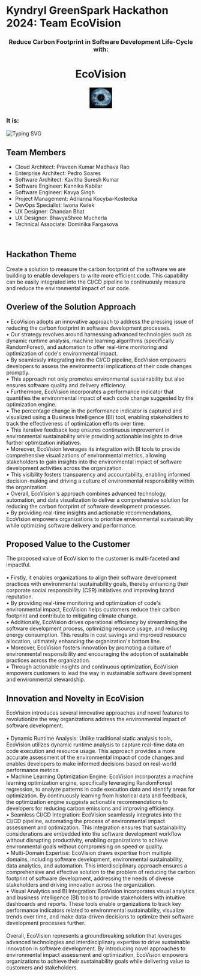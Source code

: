 # Kyndryl GreenSpark Hackathon 2024: Team EcoVision
<h3 align="center">Reduce Carbon Footprint in Software Development Life-Cycle with: <h1 align="center">EcoVision</h1></h3>
<p align="center">
  <img align="center" src="https://github.com/kannikakabilar/EcoVision/blob/main/imgs/EcoVision_logo.png" width="60px">
</p>
<h3>It is: </h3>
<p>
  <img src="https://readme-typing-svg.herokuapp.com?font=Fira+Code&pause=1000&color=0DF702&random=false&width=455&lines=EcoFriendly;Innovative;CI%2FCD+Integration;AI+Framework:+Random+Forest+Algorithm;all+in+one+tool.;EcoVision" alt="Typing SVG" />
</p>

<h2>Team Members</h2>

- Cloud Architect: Praveen Kumar Madhava Rao 
- Enterprise Architect: Pedro Soares
- Software Architect: Kavitha Suresh Kumar
- Software Engineer: Kannika Kabilar
- Software Engineer: Kavya Singh
- Project Management: Adrianna Kocyba-Kostecka
- DevOps Specialist: Iwona Kwiek
- UX Designer: Chandan Bhat
- UX Designer: BhavyaShree Mucherla
- Technical Associate: Dominika Fargasova

<br>

<h2>Hackathon Theme</h2>
<p>Create a solution to measure the carbon footprint of the software we are building to enable developers to write more efficient code.  This capability can be easily integrated into the CI/CD pipeline to continuously measure and reduce the environmental impact of our code. </p>

<h2>Overiew of the Solution Approach</h2>
<p>
•	EcoVision adopts an innovative approach to address the pressing issue of reducing the carbon footprint in software development processes. <br>
•	Our strategy revolves around harnessing advanced technologies such as dynamic runtime analysis, machine learning algorithms (specifically RandomForest), and automation to offer real-time monitoring and optimization of code's environmental impact. <br>
•	By seamlessly integrating into the CI/CD pipeline, EcoVision empowers developers to assess the environmental implications of their code changes promptly. <br>
•	This approach not only promotes environmental sustainability but also ensures software quality and delivery efficiency. <br>
•	Furthermore, EcoVision incorporates a performance indicator that quantifies the environmental impact of each code change suggested by the optimization engine. <br>
•	The percentage change in the performance indicator is captured and visualized using a Business Intelligence (BI) tool, enabling stakeholders to track the effectiveness of optimization efforts over time. <br>
•	This iterative feedback loop ensures continuous improvement in environmental sustainability while providing actionable insights to drive further optimization initiatives. <br>
•	Moreover, EcoVision leverages its integration with BI tools to provide comprehensive visualizations of environmental metrics, allowing stakeholders to gain insights into the environmental impact of software development activities across the organization. <br>
•	This visibility fosters transparency and accountability, enabling informed decision-making and driving a culture of environmental responsibility within the organization. <br>
•	Overall, EcoVision's approach combines advanced technology, automation, and data visualization to deliver a comprehensive solution for reducing the carbon footprint of software development processes. <br>
•	By providing real-time insights and actionable recommendations, EcoVision empowers organizations to prioritize environmental sustainability while optimizing software delivery and performance. <br>

</p>

<h2>Proposed Value to the Customer</h2>
<p>
The proposed value of EcoVision to the customer is multi-faceted and impactful. <br><br>
•	Firstly, it enables organizations to align their software development practices with environmental sustainability goals, thereby enhancing their corporate social responsibility (CSR) initiatives and improving brand reputation. <br>
•	By providing real-time monitoring and optimization of code's environmental impact, EcoVision helps customers reduce their carbon footprint and contribute to mitigating climate change. <br>
•	Additionally, EcoVision drives operational efficiency by streamlining the software development process, optimizing resource usage, and reducing energy consumption. This results in cost savings and improved resource allocation, ultimately enhancing the organization's bottom line. <br>
•	Moreover, EcoVision fosters innovation by promoting a culture of environmental responsibility and encouraging the adoption of sustainable practices across the organization. <br>
•	Through actionable insights and continuous optimization, EcoVision empowers customers to lead the way in sustainable software development and environmental stewardship.

</p>

<h2>Innovation and Novelty in EcoVision</h2>
<p>
EcoVision introduces several innovative approaches and novel features to revolutionize the way organizations address the environmental impact of software development: <br><br>
•	Dynamic Runtime Analysis: Unlike traditional static analysis tools, EcoVision utilizes dynamic runtime analysis to capture real-time data on code execution and resource usage. This approach provides a more accurate assessment of the environmental impact of code changes and enables developers to make informed decisions based on real-world performance metrics. <br>
•	Machine Learning Optimization Engine: EcoVision incorporates a machine learning optimization engine, specifically leveraging RandomForest regression, to analyze patterns in code execution data and identify areas for optimization. By continuously learning from historical data and feedback, the optimization engine suggests actionable recommendations to developers for reducing carbon emissions and improving efficiency. <br>
•	Seamless CI/CD Integration: EcoVision seamlessly integrates into the CI/CD pipeline, automating the process of environmental impact assessment and optimization. This integration ensures that sustainability considerations are embedded into the software development workflow without disrupting productivity, enabling organizations to achieve environmental goals without compromising on speed or quality. <br>
•	Multi-Domain Expertise: EcoVision draws expertise from multiple domains, including software development, environmental sustainability, data analytics, and automation. This interdisciplinary approach ensures a comprehensive and effective solution to the problem of reducing the carbon footprint of software development, addressing the needs of diverse stakeholders and driving innovation across the organization. <br>
•	Visual Analytics and BI Integration: EcoVision incorporates visual analytics and business intelligence (BI) tools to provide stakeholders with intuitive dashboards and reports. These tools enable organizations to track key performance indicators related to environmental sustainability, visualize trends over time, and make data-driven decisions to optimize their software development processes further. <br> <br>
Overall, EcoVision represents a groundbreaking solution that leverages advanced technologies and interdisciplinary expertise to drive sustainable innovation in software development. By introducing novel approaches to environmental impact assessment and optimization, EcoVision empowers organizations to achieve their sustainability goals while delivering value to customers and stakeholders. <br>

</p>
